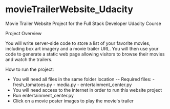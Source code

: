 # movieTrailerWebsite_Udacity

Movie Trailer Website Project for the Full Stack Developer Udacity Course

Project Overview

You will write server-side code to store a list of your favorite movies, including box art imagery and a movie trailer URL. You will then use your code to generate a static web page allowing visitors to browse their movies and watch the trailers.


How to run the project:
- You will need all files in the same folder location
  -- Required files:
      - fresh_tomatoes.py
      - media.py 
      - entertainment_center.py
- You will need access to the internet in order to run this website project
- Run entertainment_center.py
- Click on a movie poster images to play the movie's trailer 
